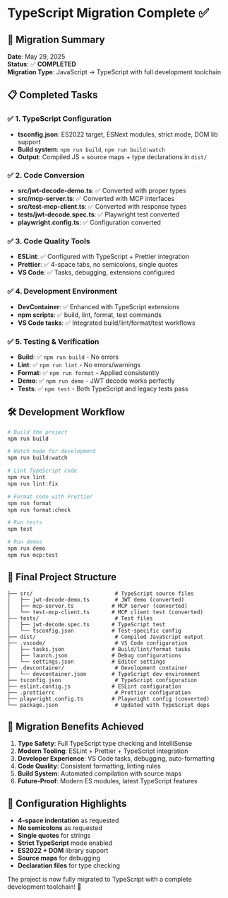 # TypeScript Migration Complete ✅

## 🎯 Migration Summary

**Date**: May 29, 2025  
**Status**: ✅ **COMPLETED**  
**Migration Type**: JavaScript → TypeScript with full development toolchain

## 📋 Completed Tasks

### ✅ 1. TypeScript Configuration
- **tsconfig.json**: ES2022 target, ESNext modules, strict mode, DOM lib support
- **Build system**: `npm run build`, `npm run build:watch`
- **Output**: Compiled JS + source maps + type declarations in `dist/`

### ✅ 2. Code Conversion
- **src/jwt-decode-demo.ts**: ✅ Converted with proper types
- **src/mcp-server.ts**: ✅ Converted with MCP interfaces
- **src/test-mcp-client.ts**: ✅ Converted with response types
- **tests/jwt-decode.spec.ts**: ✅ Playwright test converted
- **playwright.config.ts**: ✅ Configuration converted

### ✅ 3. Code Quality Tools
- **ESLint**: ✅ Configured with TypeScript + Prettier integration
- **Prettier**: ✅ 4-space tabs, no semicolons, single quotes
- **VS Code**: ✅ Tasks, debugging, extensions configured

### ✅ 4. Development Environment
- **DevContainer**: ✅ Enhanced with TypeScript extensions
- **npm scripts**: ✅ build, lint, format, test commands
- **VS Code tasks**: ✅ Integrated build/lint/format/test workflows

### ✅ 5. Testing & Verification
- **Build**: ✅ `npm run build` - No errors
- **Lint**: ✅ `npm run lint` - No errors/warnings
- **Format**: ✅ `npm run format` - Applied consistently
- **Demo**: ✅ `npm run demo` - JWT decode works perfectly
- **Tests**: ✅ `npm test` - Both TypeScript and legacy tests pass

## 🛠️ Development Workflow

```bash
# Build the project
npm run build

# Watch mode for development
npm run build:watch

# Lint TypeScript code
npm run lint
npm run lint:fix

# Format code with Prettier
npm run format
npm run format:check

# Run tests
npm test

# Run demos
npm run demo
npm run mcp:test
```

## 📁 Final Project Structure

```
├── src/                          # TypeScript source files
│   ├── jwt-decode-demo.ts        # JWT demo (converted)
│   ├── mcp-server.ts            # MCP server (converted)
│   └── test-mcp-client.ts       # MCP client test (converted)
├── tests/                        # Test files
│   ├── jwt-decode.spec.ts       # TypeScript test
│   └── tsconfig.json            # Test-specific config
├── dist/                         # Compiled JavaScript output
├── .vscode/                      # VS Code configuration
│   ├── tasks.json               # Build/lint/format tasks
│   ├── launch.json              # Debug configurations
│   └── settings.json            # Editor settings
├── .devcontainer/                # Development container
│   └── devcontainer.json        # TypeScript dev environment
├── tsconfig.json                 # TypeScript configuration
├── eslint.config.js             # ESLint configuration
├── .prettierrc                   # Prettier configuration
├── playwright.config.ts         # Playwright config (converted)
└── package.json                  # Updated with TypeScript deps
```

## 🎉 Migration Benefits Achieved

1. **Type Safety**: Full TypeScript type checking and IntelliSense
2. **Modern Tooling**: ESLint + Prettier + TypeScript integration
3. **Developer Experience**: VS Code tasks, debugging, auto-formatting
4. **Code Quality**: Consistent formatting, linting rules
5. **Build System**: Automated compilation with source maps
6. **Future-Proof**: Modern ES modules, latest TypeScript features

## 🔧 Configuration Highlights

- **4-space indentation** as requested
- **No semicolons** as requested  
- **Single quotes** for strings
- **Strict TypeScript** mode enabled
- **ES2022 + DOM** library support
- **Source maps** for debugging
- **Declaration files** for type checking

The project is now fully migrated to TypeScript with a complete development toolchain! 🚀
